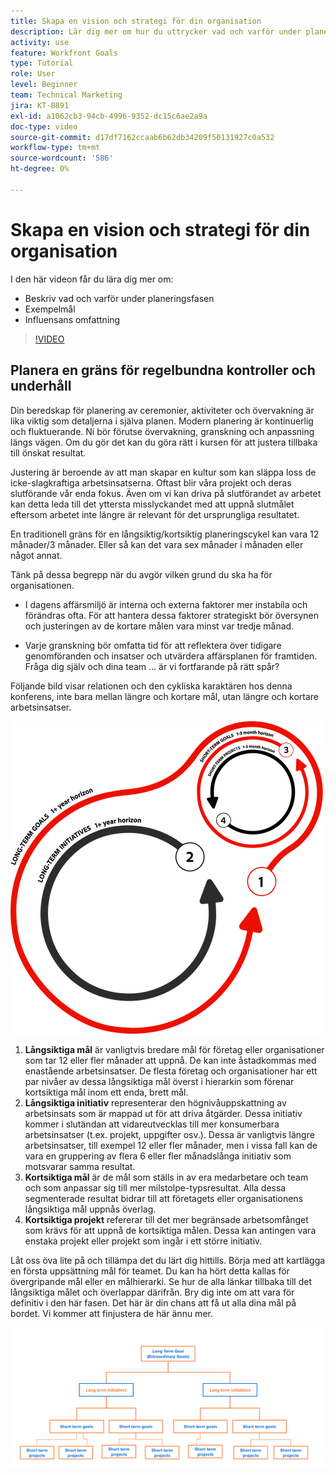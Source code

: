 ```yaml
---
title: Skapa en vision och strategi för din organisation
description: Lär dig mer om hur du uttrycker vad och varför under planeringsfasen, exempelmål och omfattningen av påverkan.
activity: use
feature: Workfront Goals
type: Tutorial
role: User
level: Beginner
team: Technical Marketing
jira: KT-8891
exl-id: a1062cb3-94cb-4996-9352-dc15c6ae2a9a
doc-type: video
source-git-commit: d17df7162ccaab6b62db34209f50131927c0a532
workflow-type: tm+mt
source-wordcount: '586'
ht-degree: 0%

---
```


# Skapa en vision och strategi för din organisation

I den här videon får du lära dig mer om:

* Beskriv vad och varför under planeringsfasen
* Exempelmål
* Influensans omfattning

>[!VIDEO](https://video.tv.adobe.com/v/335185/?quality=12&learn=on&enablevpops)

## Planera en gräns för regelbundna kontroller och underhåll

Din beredskap för planering av ceremonier, aktiviteter och övervakning är lika viktig som detaljerna i själva planen. Modern planering är kontinuerlig och fluktuerande. Ni bör förutse övervakning, granskning och anpassning längs vägen. Om du gör det kan du göra rätt i kursen för att justera tillbaka till önskat resultat.

Justering är beroende av att man skapar en kultur som kan släppa loss de icke-slagkraftiga arbetsinsatserna. Oftast blir våra projekt och deras slutförande vår enda fokus. Även om vi kan driva på slutförandet av arbetet kan detta leda till det yttersta misslyckandet med att uppnå slutmålet eftersom arbetet inte längre är relevant för det ursprungliga resultatet.

En traditionell gräns för en långsiktig/kortsiktig planeringscykel kan vara 12 månader/3 månader. Eller så kan det vara sex månader i månaden eller något annat.

Tänk på dessa begrepp när du avgör vilken grund du ska ha för organisationen.

* I dagens affärsmiljö är interna och externa faktorer mer instabila och förändras ofta. För att hantera dessa faktorer strategiskt bör översynen och justeringen av de kortare målen vara minst var tredje månad.

* Varje granskning bör omfatta tid för att reflektera över tidigare genomföranden och insatser och utvärdera affärsplanen för framtiden. Fråga dig själv och dina team ... är vi fortfarande på rätt spår?

Följande bild visar relationen och den cykliska karaktären hos denna konferens, inte bara mellan längre och kortare mål, utan längre och kortare arbetsinsatser.

![En bild av en strategisk körningscykel](assets/02-workfront-goals-strategic-execution-cycle.png)

1. **Långsiktiga mål** är vanligtvis bredare mål för företag eller organisationer som tar 12 eller fler månader att uppnå. De kan inte åstadkommas med enastående arbetsinsatser. De flesta företag och organisationer har ett par nivåer av dessa långsiktiga mål överst i hierarkin som förenar kortsiktiga mål inom ett enda, brett mål.
1. **Långsiktiga initiativ** representerar den högnivåuppskattning av arbetsinsats som är mappad ut för att driva åtgärder. Dessa initiativ kommer i slutändan att vidareutvecklas till mer konsumerbara arbetsinsatser (t.ex. projekt, uppgifter osv.). Dessa är vanligtvis längre arbetsinsatser, till exempel 12 eller fler månader, men i vissa fall kan de vara en gruppering av flera 6 eller fler månadslånga initiativ som motsvarar samma resultat.
1. **Kortsiktiga mål** är de mål som ställs in av era medarbetare och team och som anpassar sig till mer milstolpe-typsresultat. Alla dessa segmenterade resultat bidrar till att företagets eller organisationens långsiktiga mål uppnås överlag.
1. **Kortsiktiga projekt** refererar till det mer begränsade arbetsomfånget som krävs för att uppnå de kortsiktiga målen. Dessa kan antingen vara enstaka projekt eller projekt som ingår i ett större initiativ.

<!--
Your turn graphic
-->

Låt oss öva lite på och tillämpa det du lärt dig hittills. Börja med att kartlägga en första uppsättning mål för teamet. Du kan ha hört detta kallas för övergripande mål eller en målhierarki. Se hur de alla länkar tillbaka till det långsiktiga målet och överlappar därifrån. Bry dig inte om att vara för definitiv i den här fasen. Det här är din chans att få ut alla dina mål på bordet. Vi kommer att finjustera de här ännu mer.

![En bild av mappning av långsiktiga och kortsiktiga mål](assets/03-workfront-goals-goal-mapping.png)
